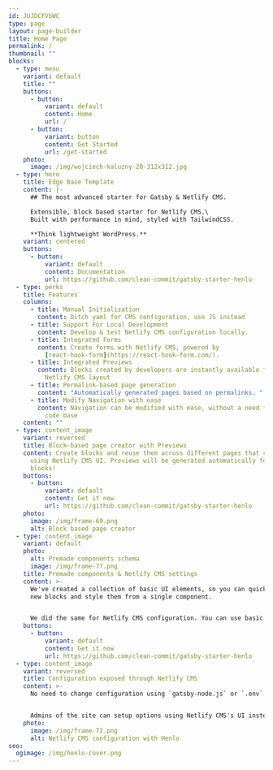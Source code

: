 ```yaml
---
id: JUJDCFVbWC
type: page
layout: page-builder
title: Home Page
permalink: /
thumbnail: ""
blocks:
  - type: menu
    variant: default
    title: ""
    buttons:
      - button:
          variant: default
          content: Home
          url: /
      - button:
          variant: button
          content: Get Started
          url: /get-started
    photo:
      image: /img/wojciech-kaluzny-20-312x312.jpg
  - type: hero
    title: Edge Base Template
    content: |-
      ## The most advanced starter for Gatsby & Netlify CMS.

      Extensible, block based starter for Netlify CMS.\
      Built with performance in mind, styled with TailwindCSS.

      **Think lightweight WordPress.**
    variant: centered
    buttons:
      - button:
          variant: default
          content: Documentation
          url: https://github.com/clean-commit/gatsby-starter-henlo
  - type: perks
    title: Features
    columns:
      - title: Manual Initialization
        content: Ditch yaml for CMS configuration, use JS instead
      - title: Support For Local Development
        content: Develop & test Netlify CMS configuration locally.
      - title: Integrated Forms
        content: Create forms with Netlify CMS, powered by
          [react-hook-form](https://react-hook-form.com/).
      - title: Integrated Previews
        content: Blocks created by developers are instantly available for previews from
          Netlify CMS layout
      - title: Permalink-based page generation
        content: "Automatically generated pages based on permalinks. "
      - title: Modify Navigation with ease
        content: Navigation can be modified with ease, without a need for changing the
          code base
    content: ""
  - type: content_image
    variant: reversed
    title: Block-based page creator with Previews
    content: Create blocks and reuse them across different pages that can be created
      using Netlify CMS UI. Previews will be generated automatically for all
      blocks!
    buttons:
      - button:
          variant: default
          content: Get it now
          url: https://github.com/clean-commit/gatsby-starter-henlo
    photo:
      image: /img/frame-69.png
      alt: Block based page creator
  - type: content_image
    variant: default
    photo:
      alt: Premade components schema
      image: /img/frame-77.png
    title: Premade components & Netlify CMS settings
    content: >-
      We've created a collection of basic UI elements, so you can quickly create
      new blocks and style them from a single component.


      We did the same for Netlify CMS configuration. You can use basic fields to create new blocks quicker then ever!
    buttons:
      - button:
          variant: default
          content: Get it now
          url: https://github.com/clean-commit/gatsby-starter-henlo
  - type: content_image
    variant: reversed
    title: Configuration exposed through Netlify CMS
    content: >-
      No need to change configuration using `gatsby-node.js` or `.env` files!


      Admins of the site can setup options using Netlify CMS's UI instead. This allows for reusable themes & templates
    photo:
      image: /img/frame-72.png
      alt: Netlify CMS configuration with Henlo
seo:
  ogimage: /img/henlo-cover.png
---
```


